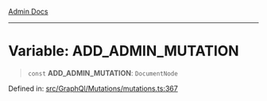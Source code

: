 [Admin Docs](/)

***

# Variable: ADD\_ADMIN\_MUTATION

> `const` **ADD\_ADMIN\_MUTATION**: `DocumentNode`

Defined in: [src/GraphQl/Mutations/mutations.ts:367](https://github.com/PalisadoesFoundation/talawa-admin/blob/main/src/GraphQl/Mutations/mutations.ts#L367)
